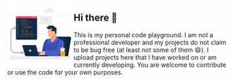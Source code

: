 <p>
  <img src="assets/programmer.gif" alt="Programmer" width="150" align="left"/>
</p>

## Hi there 👋

This is my personal code playground. I am not a professional developer and my projects do not claim to be bug free (at least not some of them 😄). I upload projects here that I have worked on or am currently developing. You are welcome to contribute or use the code for your own purposes.
